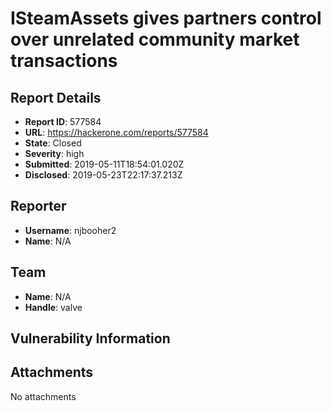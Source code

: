 # ISteamAssets gives partners control over unrelated community market transactions

## Report Details
- **Report ID**: 577584
- **URL**: https://hackerone.com/reports/577584
- **State**: Closed
- **Severity**: high
- **Submitted**: 2019-05-11T18:54:01.020Z
- **Disclosed**: 2019-05-23T22:17:37.213Z

## Reporter
- **Username**: njbooher2
- **Name**: N/A

## Team
- **Name**: N/A
- **Handle**: valve

## Vulnerability Information


## Attachments
No attachments
